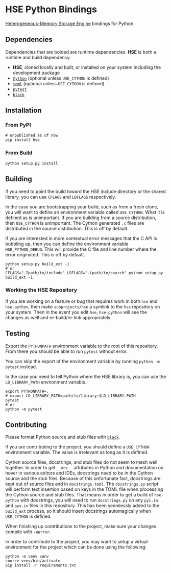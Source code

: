 # HSE Python Bindings

[Heterogeneous-Memory Storage Engine](https://github.com/hse-project/hse)
bindings for Python.

## Dependencies

Dependencies that are bolded are runtime dependencies. **HSE** is both a
runtime and build dependency.

* **HSE**, cloned locally and built, or installed on your system including the
development package
* [`Cython`](https://pypi.org/project/Cython) (optional unless `USE_CYTHON` is defined)
* [`toml`](https://pypi.org/project/toml/) (optional unless `USE_CYTHON` is
defined)
* [`pytest`](https://pypi.org/project/pytest)
* [`black`](https://pypi.org/project/black)

## Installation

### From PyPI

```shell
# unpublished as of now
pip install hse
```

### From Build

```shell
python setup.py install
```

## Building

If you need to point the build toward the HSE include directory or the shared
library, you can use `CFLAGS` and `LDFLAGS` respectively.

In the case you are bootstrapping your build, such as from a fresh clone, you
will want to define an environment variable called `USE_CYTHON`. What it is
defined as is unimportant. If you are building from a source distribution, then
`USE_CYTHON` is unimportant. The Cython generated `.c` files are distributed in
the source distribution. This is off by default.

If you are interested in more contextual error messages that the C API is
bubbling up, then you can define the environment variable `HSE_PYTHON_DEBUG`.
This will provide the C file and line number where the error originated. This is
off by default.

```shell
python setup.py build_ext -i
# or
CFLAGS="-Ipath/to/include" LDFLAGS="-Lpath/to/search" python setup.py build_ext -i
```

### Working the HSE Repository

If you are working on a feature or bug that requires work in both `hse` and
`hse-python`, then make `subprojects/hse` a symlink to the `hse` repository on
your system. Then in the event you edit `hse`, `hse-python` will see the
changes as well and re-build/re-link appropriately.

## Testing

Export the `PYTHONPATH` environment variable to the root of this repository.
From there you should be able to run `pytest` without error.

You can skip the export of the environment variable by running
`python -m pytest` instead.

In the case you need to tell Python where the HSE library is, you can use
the `LD_LIBRARY_PATH` environment variable.

```shell
export PYTHONPATH=.
# export LD_LIBRARY_PATH=path/to/library:$LD_LIBRARY_PATH
pytest
# or
python -m pytest
```

## Contributing

Please format Python source and stub files with
[`black`](https://github.com/psf/black).

If you are contributing to the project, you should define a `USE_CYTHON`
environment variable. The value is irrelevant as long as it is defined.

Cython source files, docstrings, and stub files do not seem to mesh well
together. In order to get `__doc__` attributes in Python and documentation on
hover in various editors and IDEs, docstrings need to be in the Cython source
and the stub files. Because of this unfortunate fact, docstrings are kept out
of source files and in `docstrings.toml`. The `docstrings.py` script will
perform text insertion based on keys in the TOML file when processing the
Cython source and stub files. That means in order to get a build of
`hse-python` with docstrings, you will need to run `docstrings.py` on any
`pyi.in` and `pyx.in` files in this repository. This has been seemlessly
added to the `build_ext` process, so it should insert docstrings
automagically when `USE_CYTHON` is defined.

When finishing up contributions to the project, make sure your changes
compile with `-Werror`.

In order to contribute to the project, you may want to setup a virtual
environment for the project which can be done using the following:

```shell
python -m venv venv
source venv/bin/activate
pip install -r requirements.txt
```
